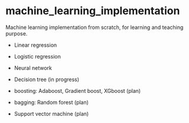 # machine_learning_implementation

Machine learning implementation from scratch, for learning and teaching purpose.

* Linear regression

* Logistic regression

* Neural network

* Decision tree (in progress)

* boosting: Adaboost, Gradient boost, XGboost (plan)

* bagging: Random forest (plan)

* Support vector machine (plan)
